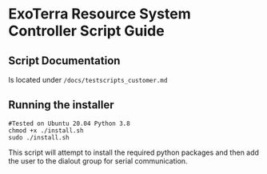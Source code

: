 # ExoTerra Resource System Controller Script Guide

## Script Documentation
Is located under `/docs/testscripts_customer.md`

## Running the installer
```
#Tested on Ubuntu 20.04 Python 3.8
chmod +x ./install.sh
sudo ./install.sh
```

This script will attempt to install the required python packages and then add the user to the dialout group for serial 
communication.